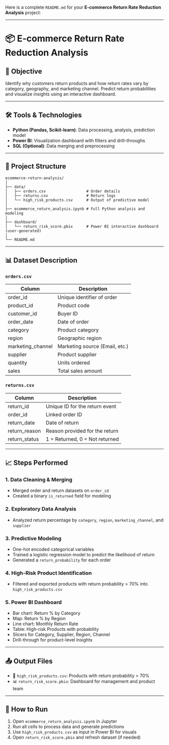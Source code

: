 Here is a complete `README.md` for your **E-commerce Return Rate Reduction Analysis** project:

---

# 📦 E-commerce Return Rate Reduction Analysis

## 📌 Objective

Identify why customers return products and how return rates vary by category, geography, and marketing channel. Predict return probabilities and visualize insights using an interactive dashboard.

---

## 🛠️ Tools & Technologies

* **Python (Pandas, Scikit-learn)**: Data processing, analysis, prediction model
* **Power BI**: Visualization dashboard with filters and drill-throughs
* **SQL (Optional)**: Data merging and preprocessing

---

## 📁 Project Structure

```
ecommerce-return-analysis/
│
├── data/
│   ├── orders.csv                  # Order details
│   ├── returns.csv                 # Return logs
│   └── high_risk_products.csv      # Output of predictive model
│
├── ecommerce_return_analysis.ipynb # Full Python analysis and modeling
│
├── dashboard/
│   └── return_risk_score.pbix      # Power BI interactive dashboard (user-generated)
│
└── README.md
```

---

## 📊 Dataset Description

### `orders.csv`

| Column             | Description                    |
| ------------------ | ------------------------------ |
| order\_id          | Unique identifier of order     |
| product\_id        | Product code                   |
| customer\_id       | Buyer ID                       |
| order\_date        | Date of order                  |
| category           | Product category               |
| region             | Geographic region              |
| marketing\_channel | Marketing source (Email, etc.) |
| supplier           | Product supplier               |
| quantity           | Units ordered                  |
| sales              | Total sales amount             |

### `returns.csv`

| Column         | Description                    |
| -------------- | ------------------------------ |
| return\_id     | Unique ID for the return event |
| order\_id      | Linked order ID                |
| return\_date   | Date of return                 |
| return\_reason | Reason provided for the return |
| return\_status | 1 = Returned, 0 = Not returned |

---

## 📈 Steps Performed

### 1. **Data Cleaning & Merging**

* Merged order and return datasets on `order_id`
* Created a binary `is_returned` field for modeling

### 2. **Exploratory Data Analysis**

* Analyzed return percentage by `category`, `region`, `marketing_channel`, and `supplier`

### 3. **Predictive Modeling**

* One-hot encoded categorical variables
* Trained a logistic regression model to predict the likelihood of return
* Generated a `return_probability` for each order

### 4. **High-Risk Product Identification**

* Filtered and exported products with return probability > 70% into `high_risk_products.csv`

### 5. **Power BI Dashboard**

* Bar chart: Return % by Category
* Map: Return % by Region
* Line chart: Monthly Return Rate
* Table: High-risk Products with probability
* Slicers for Category, Supplier, Region, Channel
* Drill-through for product-level insights

---

## 📤 Output Files

* 🔢 `high_risk_products.csv`: Products with return probability > 70%
* 📊 `return_risk_score.pbix`: Dashboard for management and product team

---

## 🚀 How to Run

1. Open `ecommerce_return_analysis.ipynb` in Jupyter
2. Run all cells to process data and generate predictions
3. Use `high_risk_products.csv` as input in Power BI for visuals
4. Open `return_risk_score.pbix` and refresh dataset (if needed)
